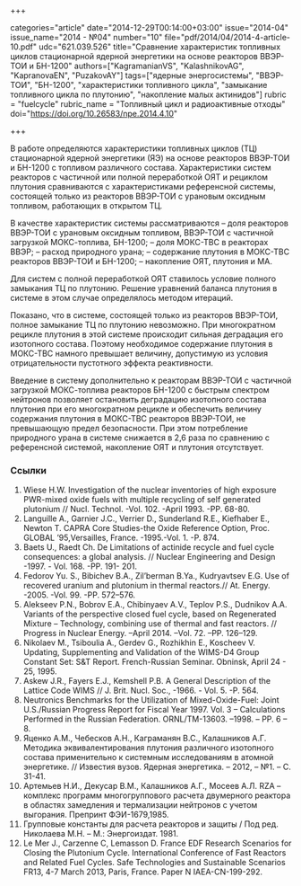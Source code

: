 +++

categories="article"
date="2014-12-29T00:14:00+03:00"
issue="2014-04"
issue_name="2014 - №04"
number="10"
file="pdf/2014/04/2014-4-article-10.pdf"
udc="621.039.526"
title="Сравнение характеристик топливных циклов стационарной ядерной энергетики на основе реакторов ВВЭР-ТОИ и БН-1200"
authors=["KagramanianVS", "KalashnikovAG", "KapranovaEN", "PuzakovAY"]
tags=["ядерные энергосистемы", "ВВЭР-ТОИ", "БН-1200", "характеристики топливного цикла", "замыкание топливного цикла по плутонию", "накопление малых актинидов"]
rubric = "fuelcycle"
rubric_name = "Топливный цикл и радиоактивные отходы"
doi="https://doi.org/10.26583/npe.2014.4.10"

+++

В работе определяются характеристики топливных циклов (ТЦ) стационарной ядерной энергетики (ЯЭ) на основе реакторов ВВЭР-ТОИ и БН-1200 с топливом различного состава. Характеристики систем реакторов с частичной или полной переработкой ОЯТ и рециклом плутония сравниваются с характеристиками референсной системы, состоящей только из реакторов ВВЭР-ТОИ с урановым оксидным топливом, работающих в открытом ТЦ.

В качестве характеристик системы рассматриваются
– доля реакторов ВВЭР-ТОИ с урановым оксидным топливом, ВВЭР-ТОИ
с частичной загрузкой МОКС-топлива, БН-1200;
– доля МОКС-ТВС в реакторах ВВЭР;
– расход природного урана;
– содержание плутония в МОКС-ТВС реакторов ВВЭР-ТОИ и БН-1200;
– накопление ОЯТ, плутония и МА.

Для систем с полной переработкой ОЯТ ставилось условие полного замыкания ТЦ по плутонию. Решение уравнений баланса плутония в системе в этом случае определялось методом итераций.

Показано, что в системе, состоящей только из реакторов ВВЭР-ТОИ, полное замыкание ТЦ по плутонию невозможно. При многократном рецикле плутония в этой системе происходит сильная деградация его изотопного состава. Поэтому необходимое содержание плутония в МОКС-ТВС намного превышает величину, допустимую из условия отрицательности пустотного эффекта реактивности.

Введение в систему дополнительно к реакторам ВВЭР-ТОИ с частичной загрузкой МОКС-топлива реакторов БН-1200 с быстрым спектром нейтронов позволяет остановить деградацию изотопного состава плутония при его многократном рецикле и обеспечить величину содержания плутония в МОКС-ТВС реакторов ВВЭР-ТОИ, не превышающую предел безопасности. При этом потребление природного урана в системе снижается в 2,6 раза по сравнению с референсной системой, накопление ОЯТ и плутония отсутствует.

### Ссылки

1. Wiese H.W. Investigation of the nuclear inventories of high exposure PWR-mixed oxide fuels with multiple recycling of self generated plutonium // Nucl. Technol. -Vol. 102. -April 1993. -PP. 68-80.
2. Languille A., Garnier J.C., Verrier D., Sunderland R.E., Kiefhaber E., Newton T. CAPRA Core Studies-the Oxide Reference Option, Proc. GLOBAL ’95,Versailles, France. -1995.-Vol. 1. -P. 874.
3. Baets U., Raedt Ch. De Limitations of actinide recycle and fuel cycle consequences: a global analysis. // Nuclear Engineering and Design -1997. - Vol. 168. -PP. 191- 201.
4. Fedorov Yu. S., Bibichev B.A., Zil’berman B.Ya., Kudryavtsev E.G. Use of recovered uranium and plutonium in thermal reactors.// At. Energy. -2005. -Vol. 99. -PP. 572–576.
5. Alekseev P.N., Bobrov E.A., Chibinyaev A.V., Teplov P.S., Dudnikov A.A. Variants of the perspective closed fuel cycle, based on Regenerated Mixture – Technology, combining use of thermal and fast reactors. // Progress in Nuclear Energy. –April 2014. –Vol. 72. –PP. 126–129.
6. Nikolaev М., Tsiboulia A., Gerdev G., Rozhikhin Е., Koscheev V. Updating, Supplementing and Validation of the WIMS-D4 Group Constant Set: S&T Report. French-Russian Seminar. Obninsk, April 24 - 25, 1995.
7. Askew J.R., Fayers E.J., Kemshell P.B. A General Description of the Lattice Code WIMS // J. Brit. Nucl. Soc., -1966. - Vol. 5. -P. 564.
8. Neutronics Benchmarks for the Utilization of Mixed-Oxide-Fuel: Joint U.S./Russian Progress Report for Fiscal Year 1997. Vol. 3 – Calculations Performed in the Russian Federation. ORNL/TM-13603. –1998. – PP. 6 – 8.
9. Яценко А.М., Чебесков А.Н., Каграманян В.С., Калашников А.Г. Методика эквивалентирования плутония различного изотопного состава применительно к системным исследованиям в атомной энергетике. // Известия вузов. Ядерная энергетика. – 2012, – №1. – С. 31-41.
10. Артемьев Н.И., Декусар В.М., Калашников А.Г., Мосеев А.Л. RZA – комплекс программ многогруппового расчета двумерного реактора в областях замедления и термализации нейтронов с учетом выгорания. Препринт ФЭИ-1679,1985.
11. Групповые константы для расчета реакторов и защиты / Под ред. Николаева М.Н. – М.: Энергоиздат. 1981.
12. Le Mer J., Carzenne C, Lemasson D. France EDF Research Scenarios for Closing the Plutonium Cycle. International Conference of Fast Reactors and Related Fuel Cycles. Safe Technologies and Sustainable Scenarios FR13, 4-7 March 2013, Paris, France. Paper N IAEA-CN-199-292.